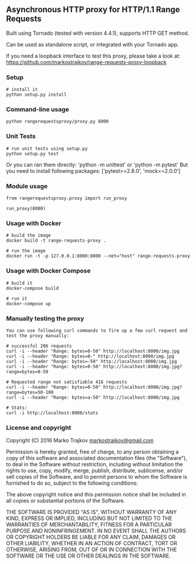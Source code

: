 ## Asynchronous HTTP proxy for HTTP/1.1 Range Requests

Built using Tornado (tested with version 4.4.1), supports HTTP GET method.

Can be used as standalone script, or integrated with your Tornado app.

If you need a loopback interface to test this proxy, please take a look at:
https://github.com/markostrajkov/range-requests-proxy-loopback


### Setup

    # install it
    python setup.py install

### Command-line usage

    python rangerequestsproxy/proxy.py 8000

### Unit Tests

    # run unit tests using setup.py
    python setup.py test

Or you can ran them directly: 'python -m unittest' or 'python -m pytest'
But you need to install following packages: ['pytest>=2.8.0', 'mock==2.0.0']

### Module usage

    from rangerequestsproxy.proxy import run_proxy

    run_proxy(8000)

### Usage with Docker

    # build the image
    docker build -t range-requests-proxy .

    # run the image
    docker run -t -p 127.0.0.1:8000:8000 --net="host" range-requests-proxy

### Usage with Docker Compose

    # build it
    docker-compose build

    # run it
    docker-compose up

### Manually testing the proxy

    You can use following curl commands to fire up a few curl request and test the proxy manually:

    # successful 206 requests
    curl -i --header "Range: bytes=0-50" http://localhost:8000/img.jpg
    curl -i --header "Range: bytes=0-" http://localhost:8000/img.jpg
    curl -i --header "Range: bytes=-50" http://localhost:8000/img.jpg
    curl -i --header "Range: bytes=0-50" http://localhost:8000/img.jpg?range=bytes=0-50

    # Requested range not satisfiable 416 requests
    curl -i --header "Range: bytes=0-50" http://localhost:8000/img.jpg?range=bytes=50-100
    curl -i --header "Range: bytes=a-50" http://localhost:8000/img.jpg

    # Stats:
    curl -i http://localhost:8000/stats

### License and copyright

Copyright (C) 2016 Marko Trajkov <markostrajkov@gmail.com>

Permission is hereby granted, free of charge, to any person obtaining a copy
of this software and associated documentation files (the "Software"), to deal
in the Software without restriction, including without limitation the rights
to use, copy, modify, merge, publish, distribute, sublicense, and/or sell
copies of the Software, and to permit persons to whom the Software is
furnished to do so, subject to the following conditions:

The above copyright notice and this permission notice shall be included in
all copies or substantial portions of the Software.

THE SOFTWARE IS PROVIDED "AS IS", WITHOUT WARRANTY OF ANY KIND, EXPRESS OR
IMPLIED, INCLUDING BUT NOT LIMITED TO THE WARRANTIES OF MERCHANTABILITY,
FITNESS FOR A PARTICULAR PURPOSE AND NONINFRINGEMENT. IN NO EVENT SHALL THE
AUTHORS OR COPYRIGHT HOLDERS BE LIABLE FOR ANY CLAIM, DAMAGES OR OTHER
LIABILITY, WHETHER IN AN ACTION OF CONTRACT, TORT OR OTHERWISE, ARISING FROM,
OUT OF OR IN CONNECTION WITH THE SOFTWARE OR THE USE OR OTHER DEALINGS IN
THE SOFTWARE.

